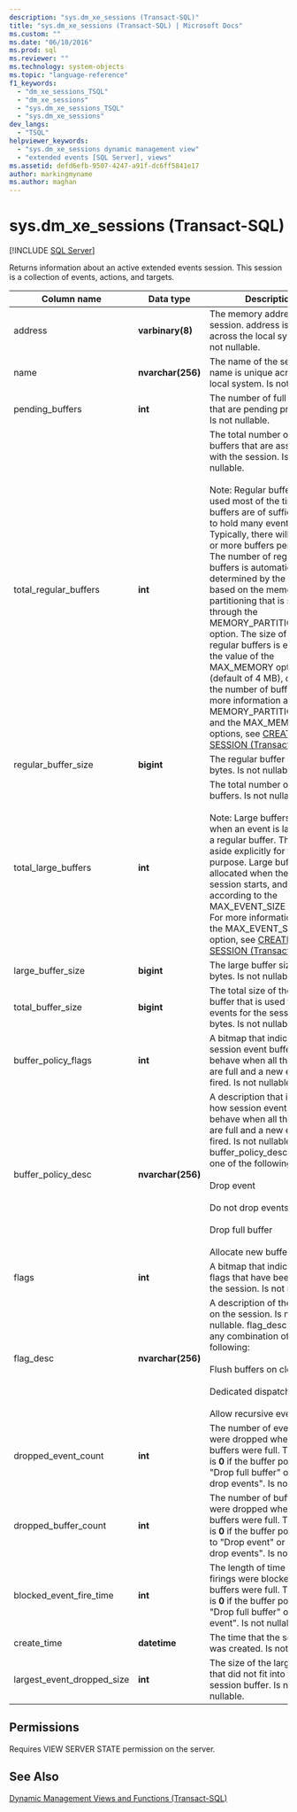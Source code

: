 ```yaml
---
description: "sys.dm_xe_sessions (Transact-SQL)"
title: "sys.dm_xe_sessions (Transact-SQL) | Microsoft Docs"
ms.custom: ""
ms.date: "06/10/2016"
ms.prod: sql
ms.reviewer: ""
ms.technology: system-objects
ms.topic: "language-reference"
f1_keywords: 
  - "dm_xe_sessions_TSQL"
  - "dm_xe_sessions"
  - "sys.dm_xe_sessions_TSQL"
  - "sys.dm_xe_sessions"
dev_langs: 
  - "TSQL"
helpviewer_keywords: 
  - "sys.dm_xe_sessions dynamic management view"
  - "extended events [SQL Server], views"
ms.assetid: defd6efb-9507-4247-a91f-dc6ff5841e17
author: markingmyname
ms.author: maghan
---
```

# sys.dm_xe_sessions (Transact-SQL)
[!INCLUDE [SQL Server](../../includes/applies-to-version/sqlserver.md)]

  Returns information about an active extended events session. This session is a collection of events, actions, and targets.  
    
|Column name|Data type|Description|  
|-----------------|---------------|-----------------|  
|address|**varbinary(8)**|The memory address of the session. address is unique across the local system. Is not nullable.|  
|name|**nvarchar(256)**|The name of the session. name is unique across the local system. Is not nullable.|  
|pending_buffers|**int**|The number of full buffers that are pending processing. Is not nullable.|  
|total_regular_buffers|**int**|The total number of regular buffers that are associated with the session. Is not nullable.<br /><br /> Note: Regular buffers are used most of the time. These buffers are of sufficient size to hold many events. Typically, there will be three or more buffers per session. The number of regular buffers is automatically determined by the server, based on the memory partitioning that is set through the MEMORY_PARTITION_MODE option. The size of the regular buffers is equal to the value of the MAX_MEMORY option (default of 4 MB), divided by the number of buffers. For more information about the MEMORY_PARTITION_MODE and the MAX_MEMORY options, see [CREATE EVENT SESSION &#40;Transact-SQL&#41;](../../t-sql/statements/create-event-session-transact-sql.md).|  
|regular_buffer_size|**bigint**|The regular buffer size, in bytes. Is not nullable.|  
|total_large_buffers|**int**|The total number of large buffers. Is not nullable.<br /><br /> Note: Large buffers are used when an event is larger than a regular buffer. They are set aside explicitly for this purpose. Large buffers are allocated when the event session starts, and are sized according to the MAX_EVENT_SIZE option. For more information about the MAX_EVENT_SIZE option, see [CREATE EVENT SESSION &#40;Transact-SQL&#41;](../../t-sql/statements/create-event-session-transact-sql.md).|  
|large_buffer_size|**bigint**|The large buffer size, in bytes. Is not nullable.|  
|total_buffer_size|**bigint**|The total size of the memory buffer that is used to store events for the session, in bytes. Is not nullable.|  
|buffer_policy_flags|**int**|A bitmap that indicates how session event buffers behave when all the buffers are full and a new event is fired. Is not nullable.|  
|buffer_policy_desc|**nvarchar(256)**|A description that indicates how session event buffers behave when all the buffers are full and a new event is fired.  Is not nullable. buffer_policy_desc  can be one of the following:<br /><br /> Drop event<br /><br /> Do not drop events<br /><br /> Drop full buffer<br /><br /> Allocate new buffer|  
|flags|**int**|A bitmap that indicates the flags that have been set on the session. Is not nullable.|  
|flag_desc|**nvarchar(256)**|A description of the flags set on the session.  Is not nullable. flag_desc can be any combination of the following:<br /><br /> Flush buffers on close<br /><br /> Dedicated dispatcher<br /><br /> Allow recursive events|  
|dropped_event_count|**int**|The number of events that were dropped when the buffers were full. This value is **0** if the buffer policy is "Drop full buffer" or "Do not drop events". Is not nullable.|  
|dropped_buffer_count|**int**|The number of buffers that were dropped when the buffers were full. This value is **0** if the buffer policy is set to "Drop event" or "Do not drop events". Is not nullable.|  
|blocked_event_fire_time|**int**|The length of time that event firings were blocked when buffers were full. This value is **0** if the buffer policy is "Drop full buffer" or "Drop event". Is not nullable.|  
|create_time|**datetime**|The time that the session was created. Is not nullable.|  
|largest_event_dropped_size|**int**|The size of the largest event that did not fit into the session buffer. Is not nullable.|  
  
## Permissions  
 Requires VIEW SERVER STATE permission on the server.  
  
## See Also  
 [Dynamic Management Views and Functions &#40;Transact-SQL&#41;](~/relational-databases/system-dynamic-management-views/system-dynamic-management-views.md)  
  
  

